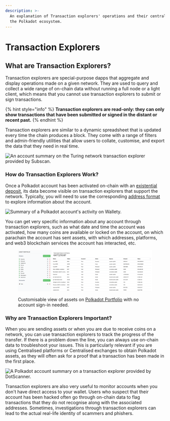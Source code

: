```yaml
---
description: >-
  An explanation of Transaction explorers' operations and their central role in
  the Polkadot ecosystem.
---
```


# Transaction Explorers

## What are Transaction Explorers?

Transaction explorers are special-purpose dapps that aggregate and display operations made on a given network. They are used to query and collect a wide range of on-chain data without running a full node or a light client, which means that you cannot use transaction explorers to submit or sign transactions.

{% hint style="info" %}
**Transaction explorers are read-only: they can only show transactions that have been submitted or signed in the distant or recent past.** &#x20;
{% endhint %}



Transaction explorers are similar to a dynamic spreadsheet that is updated every time the chain produces a block. They come with a range of filters and admin-friendly utilities that allow users to collate, customise, and export the data that they need in real time.&#x20;

![An account summary on the Turing network transaction explorer provided by Subscan.](../../.gitbook/assets/A\_TESubscan.JPG)



### How do Transaction Explorers Work?

Once a Polkadot account has been activated on-chain with an [existential deposit](https://dot-alert.gitbook.io/dot.alert/content/1.acquisition/existential-deposits), its data become visible on transaction explorers that support the network. Typically, you will need to use the corresponding [address format](https://dot-alert.gitbook.io/dot.alert/content/1.acquisition/address-formats) to explore information about the account.

![Summary of a Polkadot account's activity on Wallety.](../../.gitbook/assets/A\_TEWallety.JPG)



You can get very specific information about any account through transaction explorers, such as what date and time the account was activated, how many coins are available or locked on the account, on which parachain the account has sent assets, with which addresses, platforms, and web3 blockchain services the account has interacted, etc.&#x20;

<figure><img src="../../.gitbook/assets/A_TEPortfolio.png" alt=""><figcaption><p>Customisable view of assets on <a href="https://substrate-portfolio.github.io/polkadot-portfolio/">Polkadot Portfolio</a> with no account sign-in needed.</p></figcaption></figure>



### Why are Transaction Explorers Important?

When you are sending assets or when you are due to receive coins on a network, you can use transaction explorers to track the progress of the transfer. If there is a problem down the line, you can always use on-chain data to troubleshoot your issues. This is particularly relevant if you are using Centralised platforms or Centralised exchanges to obtain Polkadot assets, as they will often ask for a proof that a transaction has been made in the first place.

![A Polkadot account summary on a transaction explorer provided by DotScanner.](../../.gitbook/assets/A\_TEDotScanner.JPG)



Transaction explorers are also very useful to monitor accounts when you don't have direct access to your wallet. Users who suspect that their account has been hacked often go through on-chain data to flag transactions that they do not recognise along with the associated addresses. Sometimes, investigations through transaction explorers can lead to the actual real-life identity of scammers and phishers.

